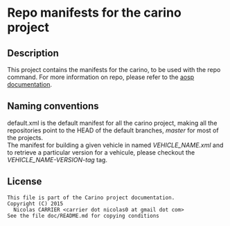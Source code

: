 # Repo manifests for the carino project

## Description

This project contains the manifests for the carino, to be used with the repo
command. For more information on repo, please refer to the
[aosp documentation][aosp-repo].

## Naming conventions

default.xml is the default manifest for all the carino project, making all the
repositories point to the HEAD of the default branches, *master* for most of the
projects.  
The manifest for building a given vehicle in named *VEHICLE_NAME.xml* and to
retrieve a particular version for a vehicule, please checkout the
*VEHICLE_NAME-VERSION-tag* tag.

## License

    This file is part of the Carino project documentation.
    Copyright (C) 2015
      Nicolas CARRIER <carrier dot nicolas0 at gmail dot com>
    See the file doc/README.md for copying conditions

[aosp-repo]: https://source.android.com/source/downloading.html#installing-repo
